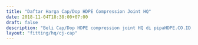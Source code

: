 ```yaml
---
title: "Daftar Harga Cap/Dop HDPE Compression Joint HQ"
date: 2018-11-04T18:38:00+07:00
draft: false
description: "Beli Cap/Dop HDPE compression joint HQ di pipaHDPE.CO.ID, distributor pipa HDPE dan fitting HDPE murah."
layout: "fitting/hq/cj-cap"
---
```


